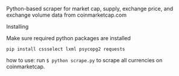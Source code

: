 Python-based scraper for market cap, supply, exchange price, and exchange volume data from coinmarketcap.com

Installing

Make sure required python packages are installed

```
pip install cssselect lxml psycopg2 requests
```
how to use: run `$ python scrape.py` to scrape all currencies on coinmarketcap.
